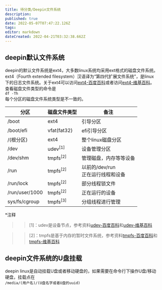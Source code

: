 ```yaml
---
title: 待分类/Deepin文件系统
description: 
published: true
date: 2022-05-07T07:47:22.126Z
tags: 
editor: markdown
dateCreated: 2022-04-21T03:32:38.662Z
---
```


## deepin默认文件系统
deepin的默认文件系统是ext4，大多数linux系统均采用ext格式的磁盘文件系统。ext4（Fourth extended filesystem）汉语译为“第四代扩展文件系统”，是linux下的日志文件系统。关于ext4可以访问<a href="https://baike.baidu.com/item/Ext4/1858450?fr=aladdin">ext4-百度百科</a>或者访问<a href="https://zh.wikipedia.org/wiki/Ext4">ext4-维基百科</a>。
查看磁盘文件类型的命令是<br/>
`df -Th`<br/>
每个分区的磁盘文件系统类型是不一致的。<br/>

|分区|磁盘文件类型|备注|
|-|-|-|
|/boot|ext4|引导分区|
|/boot/efi|vfat(fat32)|efi引导分区|
|/(根分区)|ext4|整个linux磁盘分区|
|/dev|udev<sup>[1]</sup>|设备管理分区|
|/dev/shm|tmpfs<sup>[2]</sup>|管理磁盘，内存等等设备|
|/run|tmpfs<sup>[2]</sup>|以前的/dev/run<br/>正在运行线程和设备|
|/run/lock|tmpfs<sup>[2]</sup>|部分线程锁文件|
|/run/user/1000|tmpfs<sup>[2]</sup>|正在运行的设备|
|sys/fs/cgroup|tmpfs<sup>[3]</sup>|分组线程进行管理|

*注释
>>[1]：udev是设备节点，参考资料<a href="https://baike.baidu.com/item/udev/989800?fr=aladdin">udev-百度百科</a>和<a href="https://zh.wikipedia.org/wiki/Udev">udev-维基百科</a>

>>[2]：tmpfs是基于内存的暂时文件系统，参考资料<a href="https://baike.baidu.com/item/tmpfs/1476960?fr=aladdin">tmpfs-百度百科</a>和<a href="https://zh.wikipedia.org/wiki/Tmpfs">tmpfs-维基百科</a>

## deepin文件系统的U盘挂载
deepin linux是自动挂载U盘或者移动硬盘的，如果需要在命令行下操作U盘/移动硬盘，挂载点在<br/>
`/media/(用户名)/(U盘名字或者U盘的uuid)`

